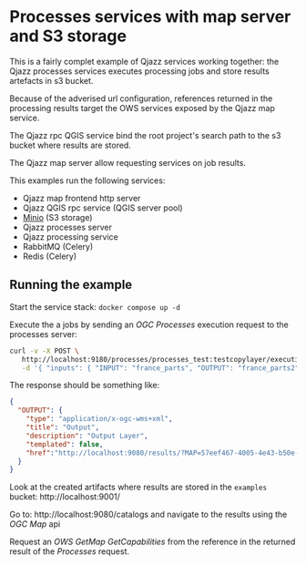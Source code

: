 # Processes services with map server and S3 storage

This is a fairly complet example of Qjazz services working together: the Qjazz 
processes services executes processing jobs and store results artefacts in s3 bucket.

Because of the adverised url configuration, references  returned in the processing results
target the OWS services exposed by the Qjazz map service. 

The Qjazz rpc QGIS service bind the root project's search path  to the s3 bucket where 
results are stored.

The Qjazz map server allow requesting services on job results.

This examples run the following services:

* Qjazz map frontend http server
* Qjazz QGIS rpc service (QGIS server pool)
* [Minio](https://github.com/minio/minio) (S3 storage)
* Qjazz processes server
* Qjazz processing service
* RabbitMQ (Celery)
* Redis (Celery)

## Running the example

Start the service stack: `docker compose up -d`

Execute the a jobs by sending an *OGC Processes* execution request 
to the processes server:

```sh
curl -v -X POST \
   http://localhost:9180/processes/processes_test:testcopylayer/execution?map=france/france_parts \
   -d '{ "inputs": { "INPUT": "france_parts", "OUTPUT": "france_parts2" }}' 
```

The response should be something like:

```json
{
  "OUTPUT": {
    "type": "application/x-ogc-wms+xml",
    "title": "Output",
    "description": "Output Layer",
    "templated": false,
    "href":"http://localhost:9080/results/?MAP=57eef467-4005-4e43-b50e-d5037be88ac3/processes_test_testcopylayer&SERVICE=WMS&REQUEST=GetCapabilities&LAYERS=france_parts2"
  }
}
```

Look at the created artifacts where results are stored 
in the `examples` bucket: http://localhost:9001/

Go to: http://localhost:9080/catalogs and navigate to the results using the *OGC Map* api

Request an *OWS GetMap GetCapabilities* from the reference in the returned result of the *Processes*
request.

